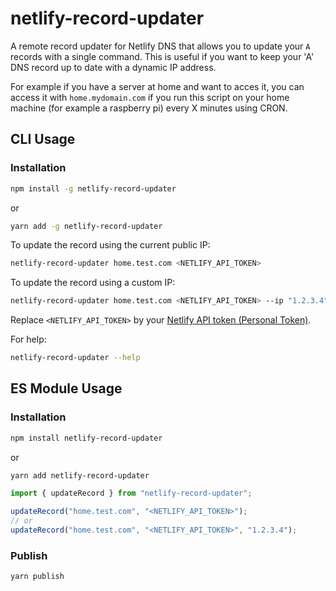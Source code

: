 # netlify-record-updater

A remote record updater for Netlify DNS that allows you to update your `A` records with a single command.
This is useful if you want to keep your 'A' DNS record up to date with a dynamic IP address.

For example if you have a server at home and want to acces it, you can access it with `home.mydomain.com` if you run this script on your home machine (for example a raspberry pi) every X minutes using CRON.

## CLI Usage

### Installation

```bash
npm install -g netlify-record-updater
```

or

```bash
yarn add -g netlify-record-updater
```

To update the record using the current public IP:

```bash
netlify-record-updater home.test.com <NETLIFY_API_TOKEN>
```

To update the record using a custom IP:

```bash
netlify-record-updater home.test.com <NETLIFY_API_TOKEN> --ip "1.2.3.4"
```

Replace `<NETLIFY_API_TOKEN>` by your [Netlify API token (Personal Token)](https://app.netlify.com/user/applications).

For help:

```bash
netlify-record-updater --help
```

## ES Module Usage

### Installation

```bash
npm install netlify-record-updater
```

or

```bash
yarn add netlify-record-updater
```

```js
import { updateRecord } from "netlify-record-updater";

updateRecord("home.test.com", "<NETLIFY_API_TOKEN>");
// or
updateRecord("home.test.com", "<NETLIFY_API_TOKEN>", "1.2.3.4");
```

### Publish

```
yarn publish
```
